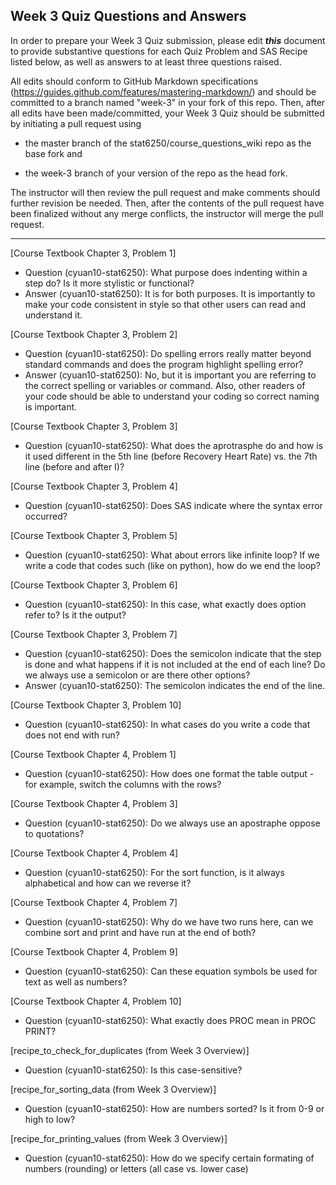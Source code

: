 ## Week 3 Quiz Questions and Answers

In order to prepare your Week 3 Quiz submission, please edit ***this*** document to provide substantive questions for each Quiz Problem and SAS Recipe listed below, as well as answers to at least three questions raised.

All edits should conform to GitHub Markdown specifications (https://guides.github.com/features/mastering-markdown/) and should be committed to a branch named "week-3" in your fork of this repo. Then, after all edits have been made/committed, your Week 3 Quiz should be submitted by initiating a pull request using

- the master branch of the stat6250/course_questions_wiki repo as the base fork and

- the week-3 branch of your version of the repo as the head fork.

The instructor will then review the pull request and make comments should further revision be needed. Then, after the contents of the pull request have been finalized without any merge conflicts, the instructor will merge the pull request.

********************************************************************************


[Course Textbook Chapter 3, Problem 1]
- Question (cyuan10-stat6250): What purpose does indenting within a step do? Is it more stylistic or functional?
- Answer (cyuan10-stat6250): It is for both purposes. It is importantly to make your code consistent in style so that other users can read and understand it.

[Course Textbook Chapter 3, Problem 2]
- Question (cyuan10-stat6250): Do spelling errors really matter beyond standard commands and does the program highlight spelling error?
- Answer (cyuan10-stat6250): No, but it is important you are referring to the correct spelling or variables or command. Also, other readers of your code should be able to understand your coding so correct naming is important.


[Course Textbook Chapter 3, Problem 3]
- Question (cyuan10-stat6250): What does the aprotrasphe do and how is it used different in the 5th line (before Recovery Heart Rate) vs. the 7th line (before and after I)?
 
[Course Textbook Chapter 3, Problem 4]
- Question (cyuan10-stat6250): Does SAS indicate where the syntax error occurred?  


[Course Textbook Chapter 3, Problem 5]
- Question (cyuan10-stat6250): What about errors like infinite loop? If we write a code that codes such (like on python), how do we end the loop?


[Course Textbook Chapter 3, Problem 6]
- Question (cyuan10-stat6250): In this case, what exactly does option refer to? Is it the output?


[Course Textbook Chapter 3, Problem 7]
- Question (cyuan10-stat6250): Does the semicolon indicate that the step is done and what happens if it is not included at the end of each line? Do we always use a semicolon or are there other options?
- Answer (cyuan10-stat6250): The semicolon indicates the end of the line.


[Course Textbook Chapter 3, Problem 10]
- Question (cyuan10-stat6250): In what cases do you write a code that does not end with run?


[Course Textbook Chapter 4, Problem 1]
- Question (cyuan10-stat6250): How does one format the table output - for example, switch the columns with the rows?


[Course Textbook Chapter 4, Problem 3]
- Question (cyuan10-stat6250): Do we always use an apostraphe oppose to quotations? 


[Course Textbook Chapter 4, Problem 4]
- Question (cyuan10-stat6250): For the sort function, is it always alphabetical and how can we reverse it?


[Course Textbook Chapter 4, Problem 7]
- Question (cyuan10-stat6250): Why do we have two runs here, can we combine sort and print and have run at the end of both?


[Course Textbook Chapter 4, Problem 9]
- Question (cyuan10-stat6250): Can these equation symbols be used for text as well as numbers?


[Course Textbook Chapter 4, Problem 10]
- Question (cyuan10-stat6250): What exactly does PROC mean in PROC PRINT?


[recipe_to_check_for_duplicates (from Week 3 Overview)]
- Question (cyuan10-stat6250): Is this case-sensitive?


[recipe_for_sorting_data (from Week 3 Overview)]
- Question (cyuan10-stat6250): How are numbers sorted? Is it from 0-9 or high to low?


[recipe_for_printing_values (from Week 3 Overview)]
- Question (cyuan10-stat6250): How do we specify certain formating of numbers (rounding) or letters (all case vs. lower case)
